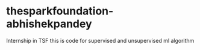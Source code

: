 # thesparkfoundation-abhishekpandey
Internship in TSF
this is code for supervised and unsupervised ml algorithm
